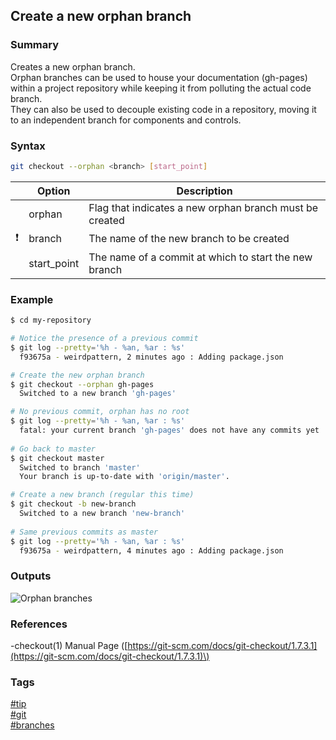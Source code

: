 ## Create a new orphan branch

### Summary
Creates a new orphan branch.  
Orphan branches can be used to house your documentation (gh-pages) within a project repository while keeping it from polluting the actual code branch.   
They can also be used to decouple existing code in a repository, moving it to an independent branch for components and controls.   

### Syntax
```bash
git checkout --orphan <branch> [start_point] 
```
    
|               | Option      | Description                                             |
| :-----------: | ----------- | ------------------------------------------------------- |
|               | orphan      | Flag that indicates a new orphan branch must be created |
| :exclamation: | branch      | The name of the new branch to be created                |
|               | start_point | The name of a commit at which to start the new branch   |
   
### Example
```bash
$ cd my-repository

# Notice the presence of a previous commit
$ git log --pretty='%h - %an, %ar : %s'
  f93675a - weirdpattern, 2 minutes ago : Adding package.json

# Create the new orphan branch
$ git checkout --orphan gh-pages
  Switched to a new branch 'gh-pages'

# No previous commit, orphan has no root
$ git log --pretty='%h - %an, %ar : %s'
  fatal: your current branch 'gh-pages' does not have any commits yet
  
# Go back to master  
$ git checkout master
  Switched to branch 'master'
  Your branch is up-to-date with 'origin/master'.

# Create a new branch (regular this time)  
$ git checkout -b new-branch
  Switched to a new branch 'new-branch'
  
# Same previous commits as master
$ git log --pretty='%h - %an, %ar : %s'
  f93675a - weirdpattern, 4 minutes ago : Adding package.json  
```

### Outputs
![Orphan branches](https://cloud.githubusercontent.com/assets/19519411/18356229/85dc91b6-75b1-11e6-8a39-e684d5017a8d.png)

### References
-checkout(1) Manual Page \([https://git-scm.com/docs/git-checkout/1.7.3.1](https://git-scm.com/docs/git-checkout/1.7.3.1)\)  

### Tags
[#tip](../../tips.md)  
[#git](../git.md)  
[#branches](branches.md)  
